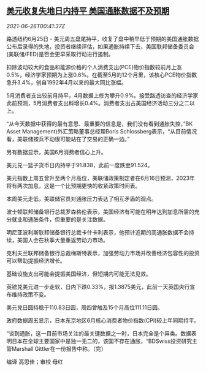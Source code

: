<!--1624669263000-->
[美元收复失地日内持平 美国通胀数据不及预期](https://cn.reuters.com/article/global-fx-market-ny-0626-idCNKCS2E2011)
------

<div><i>2021-06-26T00:41:37Z</i></div><p>路透纽约6月25日 - 美元周五盘尾持平，收复了盘中稍早低于预期的美国通胀数据公布后录得的失地，投资者继续评估，如果通胀持续下去，美国联邦储备委员会(美联储/FED)是否会更早采取行动进行遏制。</p><p>扣除波动较大的食品和能源价格的个人消费支出(PCE)物价指数较前月上涨0.5%，经济学家预期为上涨0.6%。在截至5月的12个月里，该核心PCE物价指数急升3.4%，创自1992年4月以来的最大同比涨幅。</p><p>5月消费者支出较前月持平，4月数据上修为攀升0.9%。接受路透访查的经济学家此前预测，5月消费者支出料增长0.4%。消费者支出占美国经济活动三分之二以上。</p><p>“从今天数据中获得的最有意思、最重要的信息是，我们没有看到通胀失控，”BK Asset Management)外汇策略董事总经理Boris Schlossberg表示，“从目前情况看，美联储按兵不动很可能站在了交易的正确一边。”</p><p>另有数据显示，美国6月消费者信心上升。</p><p>美元兑一篮子货币日内持平于91.838，此前一度跌至91.524。</p><p>美元指数上周五曾升至两个月高位，美联储政策制定者在6月16日预测，2023年将有两次加息，这是一个比预期更快的收紧政策时间表。</p><p>本周美元走低，美联储官员对通胀压力表达了相互矛盾的观点。</p><p>波士顿联邦储备银行总裁罗森格伦表示，美国经济有可能在明年达到加息所需的充分就业和通胀条件，但重要的是关注数据。</p><p>明尼亚波利斯联邦储备银行总裁卡什卡利表示，他预计近期的高通胀数据不会持续，美国人会在秋季大量重返劳动力市场。</p><p>克利夫兰联邦储备银行总裁梅斯特表示，加强劳动力市场并改善经济包容性的投资可以帮助提振经济增长。</p><p>基础设施支出可能会提振美国经济，但短期内可能无法见效。</p><p>英镑兑美元进一步走软，日内下跌0.33%，报1.3875美元，此前一天英国央行宣布维持政策不变。</p><p>美元兑日圆持稳于110.83日圆，周四曾触及15个月高位111.11日圆。</p><p>政府数据周五显示，日本东京地区6月核心消费者物价指数(CPI)较上年同期持平。</p><p>“谈到通胀，这一目前市场关注的最关键数据之一时，日本完全是个异类。数据表明日本在全球主要国家中是独一无二的，该国不存在通胀，“BDSwiss投资研究主管Marshall Gittler在一份报告中称。（完）</p><p>编译 高思佳；审校 母红</p>
